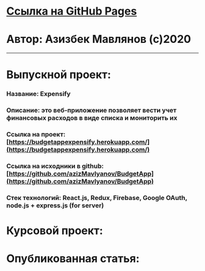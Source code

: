 # [Ссылка на GitHub Pages](https://github.com/azizMavlyanov/labs/)
# Автор: Азизбек Мавлянов (с)2020
---
# Выпускной проект:
### Название: Expensify
### Описание: это веб-приложение позволяет вести учет финансовых расходов в виде списка и мониторить их
### Ссылка на проект: [https://budgetappexpensify.herokuapp.com/](https://budgetappexpensify.herokuapp.com/)
### Ссылка на исходники в github: [https://github.com/azizMavlyanov/BudgetApp](https://github.com/azizMavlyanov/BudgetApp)
### Стек технологий: React.js, Redux, Firebase, Google OAuth, node.js + express.js (for server)

# Курсовой проект:

# Опубликованная статья:



